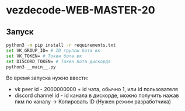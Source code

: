# vezdecode-WEB-MASTER-20
## Запуск

```bash
python3 -m pip install -r requirements.txt
set VK_GROUP_ID= # ID группы бота вк
set VK_TOKEN= # Токен бота вк
set DISCORD_TOKEN= # Токен бота дискорда
python3 __main__.py
```

Во время запуска нужно ввести:
  - vk peer id - 2000000000 + id чата, обычно 1, или id пользователя
  - discord channel id - id канала в дискорде, можно получить нажав пкм по каналу -> Копировать ID (Нужен режим разработчика)
